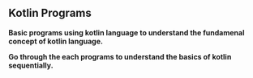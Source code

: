 ## Kotlin Programs

**Basic programs using kotlin language to understand the fundamenal concept of kotlin language.**

**Go through the each programs to understand the basics of kotlin sequentially.**
